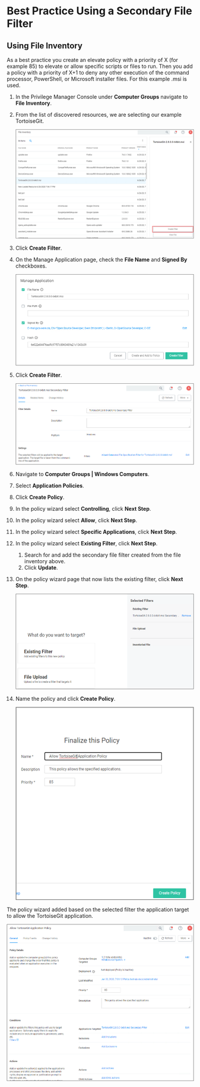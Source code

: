 [title]: # (Best Practice)
[tags]: # (secondary file filter, file inventory, create policy)
[priority]: # (2)
# Best Practice Using a Secondary File Filter

## Using File Inventory

As a best practice you create an elevate policy with a priority of X (for example 85) to elevate or allow specific scripts or files to run. Then you add a policy with a priority of X+1 to deny any other execution of the command processor, PowerShell, or Microsoft installer files. For this example .msi is used.

1. In the Privilege Manager Console under __Computer Groups__ navigate to __File Inventory__.
1. From the list of discovered resources, we are selecting our example TortoiseGit.

   ![file inv 1](images/bp-file-inv-1.png "Selecting a discovered resource from the file inventory")
1. Click __Create Filter__.
1. On the Manage Application page, check the __File Name__ and __Signed By__ checkboxes.

   ![file inv 2](images/bp-file-inv-2.png "Selecting the Manage Application options")
1. Click __Create Filter__.

   ![file inv 3](images/bp-file-inv-3.png "Secondary file filter created through file inventory")
1. Navigate to __Computer Groups | Windows Computers__.
1. Select __Application Policies__.
1. Click __Create Policy__.
1. In the policy wizard select __Controlling__, click __Next Step__.
1. In the policy wizard select __Allow__, click __Next Step__.
1. In the policy wizard select __Specific Applications__, click __Next Step__.
1. In the policy wizard select __Existing Filter__, click __Next Step__.
   1. Search for and add the secondary file filter created from the file inventory above.
   1. Click __Update__.
1. On the policy wizard page that now lists the existing filter, click __Next Step__.

   ![file inv 4](images/bp-file-inv-4.png "Policy wizard with filter")
1. Name the policy and click __Create Policy__.

   ![file inv 5](images/bp-file-inv-5.png "Finalize the policy")

The policy wizard added based on the selected filter the application target to allow the TortoiseGit application.

![file inv 6](images/bp-file-inv-6.png "New allow policy")

